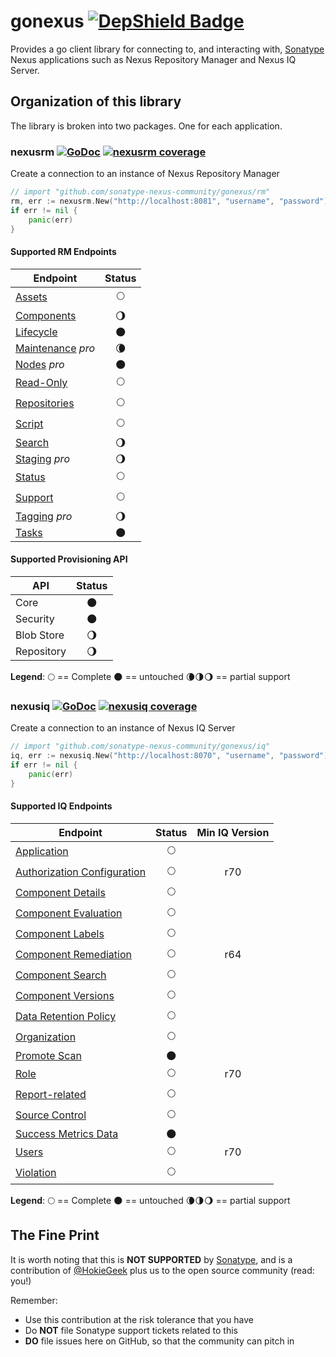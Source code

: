 # gonexus [![DepShield Badge](https://depshield.sonatype.org/badges/sonatype-nexus-community/gonexus/depshield.svg)](https://depshield.github.io)

Provides a go client library for connecting to, and interacting with, [Sonatype](//www.sonatype.com) Nexus applications such as Nexus Repository Manager and Nexus IQ Server.

## Organization of this library

The library is broken into two packages. One for each application.

### nexusrm [![GoDoc](http://godoc.org/github.com/sonatype-nexus-community/gonexus/rm?status.png)](http://godoc.org/github.com/sonatype-nexus-community/gonexus/rm) [![nexusrm coverage](https://gocover.io/_badge/github.com/sonatype-nexus-community/gonexus/rm?0 "nexusrm coverage")](http://gocover.io/github.com/sonatype-nexus-community/gonexus/rm)

Create a connection to an instance of Nexus Repository Manager

```go
// import "github.com/sonatype-nexus-community/gonexus/rm"
rm, err := nexusrm.New("http://localhost:8081", "username", "password")
if err != nil {
    panic(err)
}
```

#### Supported RM Endpoints

| Endpoint                                                                                             |         Status         |
| ---------------------------------------------------------------------------------------------------- | :--------------------: |
| [Assets](https://help.sonatype.com/repomanager3/rest-and-integration-api/assets-api)                 |      :full_moon:       |
| [Components](https://help.sonatype.com/repomanager3/rest-and-integration-api/components-api)         | :waning_gibbous_moon:  |
| [Lifecycle](https://help.sonatype.com/repomanager3/rest-and-integration-api/lifecycle-api)           |       :new_moon:       |
| [Maintenance](https://help.sonatype.com/repomanager3/rest-and-integration-api/maintenance-api) _pro_ | :waning_crescent_moon: |
| [Nodes](https://help.sonatype.com/repomanager3/rest-and-integration-api/nodes-api) _pro_             |       :new_moon:       |
| [Read-Only](https://help.sonatype.com/repomanager3/rest-and-integration-api/read-only-api)           |      :full_moon:       |
| [Repositories](https://help.sonatype.com/repomanager3/rest-and-integration-api/repositories-api)     |      :full_moon:       |
| [Script](https://help.sonatype.com/repomanager3/rest-and-integration-api/script-api)                 |      :full_moon:       |
| [Search](https://help.sonatype.com/repomanager3/rest-and-integration-api/search-api)                 | :waning_gibbous_moon:  |
| [Staging](https://help.sonatype.com/repomanager3/staging) _pro_                                      | :waning_gibbous_moon:  |
| [Status](https://help.sonatype.com/repomanager3/rest-and-integration-api/status-api)                 |      :full_moon:       |
| [Support](https://help.sonatype.com/repomanager3/rest-and-integration-api/support-api)               |      :full_moon:       |
| [Tagging](https://help.sonatype.com/repomanager3/tagging) _pro_                                      | :waning_gibbous_moon:  |
| [Tasks](https://help.sonatype.com/repomanager3/rest-and-integration-api/tasks-api)                   |       :new_moon:       |

#### Supported Provisioning API

| API        |        Status         |
| ---------- | :-------------------: |
| Core       |      :new_moon:       |
| Security   |      :new_moon:       |
| Blob Store | :waning_gibbous_moon: |
| Repository | :waning_gibbous_moon: |

**Legend**: :full_moon: == Complete :new_moon: == untouched :waning_crescent_moon::last_quarter_moon::waning_gibbous_moon: == partial support

### nexusiq [![GoDoc](http://godoc.org/github.com/sonatype-nexus-community/gonexus/iq?status.png)](http://godoc.org/github.com/sonatype-nexus-community/gonexus/iq) [![nexusiq coverage](https://gocover.io/_badge/github.com/sonatype-nexus-community/gonexus/iq?0 "nexusiq coverage")](http://gocover.io/github.com/sonatype-nexus-community/gonexus/iq)

Create a connection to an instance of Nexus IQ Server

```go
// import "github.com/sonatype-nexus-community/gonexus/iq"
iq, err := nexusiq.New("http://localhost:8070", "username", "password")
if err != nil {
    panic(err)
}

```

#### Supported IQ Endpoints

| Endpoint                                                                                                             |        Status         |   Min IQ Version    |
| -------------------------------------------------------------------------------------------------------------------- | :-------------------: | :-----------------: |
| [Application](https://help.sonatype.com/iqserver/automating/rest-apis/application-rest-apis---v2)                    |      :full_moon:      |                     |
| [Authorization Configuration](https://help.sonatype.com/iqserver/automating/rest-apis)                               |      :full_moon:      |         r70         |
| [Component Details](https://help.sonatype.com/iqserver/automating/rest-apis/component-details-rest-api---v2)         |      :full_moon:      |                     |
| [Component Evaluation](https://help.sonatype.com/iqserver/automating/rest-apis/component-evaluation-rest-apis---v2)  |      :full_moon:      |                     |
| [Component Labels](https://help.sonatype.com/iqserver/automating/rest-apis/component-labels-rest-api---v2)           |      :full_moon:      |                     |
| [Component Remediation](https://help.sonatype.com/iqserver/automating/rest-apis/component-remediation-rest-api---v2) |      :full_moon:      |         r64         |
| [Component Search](https://help.sonatype.com/iqserver/automating/rest-apis/component-search-rest-apis---v2)          |      :full_moon:      |                     |
| [Component Versions](https://help.sonatype.com/iqserver/automating/rest-apis/component-versions-rest-api---v2)       |      :full_moon:      |                     |
| [Data Retention Policy](https://help.sonatype.com/iqserver/automating/rest-apis/data-retention-policy-rest-api---v2) |      :full_moon:      |                     |
| [Organization](https://help.sonatype.com/iqserver/automating/rest-apis/organization-rest-apis---v2)                  |      :full_moon:      |                     |
| [Promote Scan](https://help.sonatype.com/iqserver/automating/rest-apis/promote-scan-rest-api---v2)                   |      :new_moon:       |                     |
| [Role](https://help.sonatype.com/iqserver/automating/rest-apis/role-rest-api---v2)                                   |      :full_moon:      |         r70         |
| [Report-related](https://help.sonatype.com/iqserver/automating/rest-apis/report-related-rest-apis---v2)              |      :full_moon:      |                     |
| [Source Control](https://help.sonatype.com/integrations/nexus-iq-for-github)                                         |      :full_moon:      |                     |
| [Success Metrics Data](https://help.sonatype.com/iqserver/automating/rest-apis/success-metrics-data-rest-api---v2)   |      :new_moon:       |                     |
| [Users](https://help.sonatype.com/iqserver/automating/rest-apis/user-rest-api---v2)                                  |      :full_moon:      |         r70         |
| [Violation](https://help.sonatype.com/iqserver/automating/rest-apis/violation-rest-api---v2)                         |      :full_moon:      |                     |

**Legend**: :full_moon: == Complete :new_moon: == untouched :waning_crescent_moon::last_quarter_moon::waning_gibbous_moon: == partial support

## The Fine Print

It is worth noting that this is **NOT SUPPORTED** by [Sonatype](//www.sonatype.com), and is a contribution of [@HokieGeek](https://github.com/HokieGeek)
plus us to the open source community (read: you!)

Remember:

- Use this contribution at the risk tolerance that you have
- Do **NOT** file Sonatype support tickets related to this
- **DO** file issues here on GitHub, so that the community can pitch in
